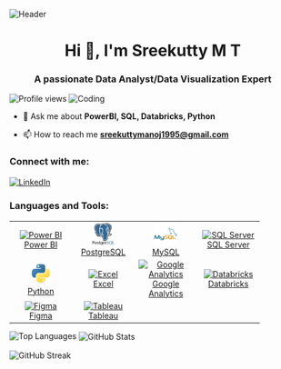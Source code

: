 ![Header](https://nielseniq.com/wp-content/uploads/sites/4/2021/02/data-science-icon-animation-banner-clockwise-4.gif)
<h1 align="center">Hi 👋, I'm Sreekutty M T</h1>
<h3 align="center">A passionate Data Analyst/Data Visualization Expert</h3>
<img align="right" alt="Coding" width="400" src="https://miro.medium.com/v2/resize:fit:828/format:webp/1*DsIpnvUFCtKFEXCWLx3g5Q.gif">
<p align="left">
  <img src="https://komarev.com/ghpvc/?username=sreekuttymanoj&label=Profile%20views&color=0e75b6&style=flat" alt="Profile views" />
</p>

- 💬 Ask me about **PowerBI, SQL, Databricks, Python**

- 📫 How to reach me **sreekuttymanoj1995@gmail.com**

<h3 align="left">Connect with me:</h3>
<p align="left">
  <a href="https://www.linkedin.com/in/sreekutty-manoj-26a793168/" target="blank"><img align="center" src="https://raw.githubusercontent.com/rahuldkjain/github-profile-readme-generator/master/src/images/icons/Social/linked-in-alt.svg" alt="LinkedIn" height="30" width="40" /></a>
</p>

<h3 align="left">Languages and Tools:</h3>

<table>
  <tr>
    <td align="center" width="96">
      <a href="https://powerbi.microsoft.com/" target="_blank" rel="noreferrer">
        <img src="https://upload.wikimedia.org/wikipedia/commons/c/cf/New_Power_BI_Logo.svg" alt="Power BI" width="40" height="40"/>
        <br>Power BI
      </a>
    </td>
    <td align="center" width="96">
      <a href="https://www.postgresql.org" target="_blank" rel="noreferrer">
        <img src="https://raw.githubusercontent.com/devicons/devicon/master/icons/postgresql/postgresql-original-wordmark.svg" alt="PostgreSQL" width="40" height="40"/>
        <br>PostgreSQL
      </a>
    </td>
    <td align="center" width="96">
      <a href="https://www.mysql.com/" target="_blank" rel="noreferrer">
        <img src="https://raw.githubusercontent.com/devicons/devicon/master/icons/mysql/mysql-original-wordmark.svg" alt="MySQL" width="40" height="40"/>
        <br>MySQL
      </a>
    </td>
    <td align="center" width="96">
      <a href="https://www.microsoft.com/en-us/sql-server" target="_blank" rel="noreferrer">
        <img src="https://www.svgrepo.com/show/303229/microsoft-sql-server-logo.svg" alt="SQL Server" width="40" height="40"/>
        <br>SQL Server
      </a>
    </td>
  </tr>
  <tr>
    <td align="center" width="96">
      <a href="https://www.python.org/" target="_blank" rel="noreferrer">
        <img src="https://raw.githubusercontent.com/devicons/devicon/master/icons/python/python-original.svg" alt="Python" width="40" height="40"/>
        <br>Python
      </a>
    </td>
    <td align="center" width="96">
      <a href="https://www.microsoft.com/en-us/microsoft-365/excel" target="_blank" rel="noreferrer">
        <img src="https://img.icons8.com/color/452/microsoft-excel-2019--v1.png" alt="Excel" width="40" height="40"/>
        <br>Excel
      </a>
    </td>
    <td align="center" width="96">
      <a href="https://analytics.google.com/" target="_blank" rel="noreferrer">
        <img src="https://www.vectorlogo.zone/logos/google_analytics/google_analytics-icon.svg" alt="Google Analytics" width="40" height="40"/>
        <br>Google Analytics
      </a>
    </td>
    <td align="center" width="96">
      <a href="https://databricks.com/" target="_blank" rel="noreferrer">
        <img src="https://www.vectorlogo.zone/logos/databricks/databricks-icon.svg" alt="Databricks" width="40" height="40"/>
        <br>Databricks
      </a>
    </td>
  </tr>
  <tr>
    <td align="center" width="96">
      <a href="https://www.figma.com/" target="_blank" rel="noreferrer">
        <img src="https://www.vectorlogo.zone/logos/figma/figma-icon.svg" alt="Figma" width="40" height="40"/>
        <br>Figma
      </a>
    </td>
    <td align="center" width="96">
      <a href="https://www.tableau.com/" target="_blank" rel="noreferrer">
        <img src="https://upload.wikimedia.org/wikipedia/commons/4/4b/Tableau_Logo.png" alt="Tableau" width="40" height="40"/>
        <br>Tableau
      </a>
    </td>
  </tr>
</table>

<p><img align="left" src="https://github-readme-stats.vercel.app/api/top-langs?username=sreekuttymanoj&show_icons=true&locale=en&layout=compact" alt="Top Languages" /></p>
<p>&nbsp;<img align="center" src="https://github-readme-stats.vercel.app/api?username=sreekuttymanoj&show_icons=true&locale=en" alt="GitHub Stats" /></p>
<p><img align="center" src="https://github-readme-streak-stats.herokuapp.com/?user=sreekuttymanoj&" alt="GitHub Streak" /></p>

